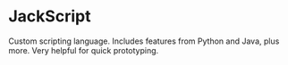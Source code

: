 # JackScript
 Custom scripting language. Includes features from Python and Java, plus more. Very helpful for quick prototyping.
